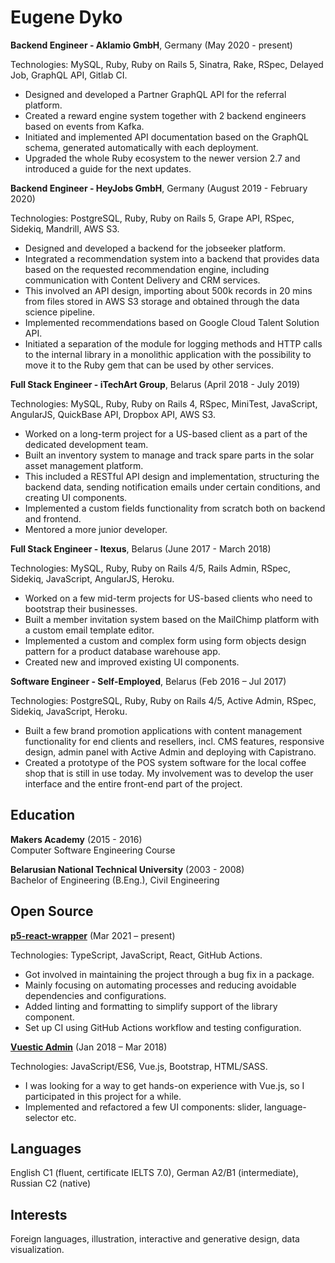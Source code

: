 # Eugene Dyko

**Backend Engineer - Aklamio GmbH**, Germany (May 2020 - present)

Technologies: MySQL, Ruby, Ruby on Rails 5, Sinatra, Rake, RSpec, Delayed Job, GraphQL API, Gitlab CI.

- Designed and developed a Partner GraphQL API for the referral platform.
- Created a reward engine system together with 2 backend engineers based on events from Kafka.
- Initiated and implemented API documentation based on the GraphQL schema, generated automatically with each deployment.
- Upgraded the whole Ruby ecosystem to the newer version 2.7 and introduced a guide for the next updates.

**Backend Engineer - HeyJobs GmbH**, Germany (August 2019 - February 2020)

Technologies: PostgreSQL, Ruby, Ruby on Rails 5, Grape API, RSpec, Sidekiq, Mandrill, AWS S3.

- Designed and developed a backend for the jobseeker platform.
- Integrated a recommendation system into a backend that provides data based on the requested recommendation engine, including communication with Content Delivery and CRM services.
- This involved an API design, importing about 500k records in 20 mins from files stored in AWS S3 storage and obtained through the data science pipeline.
- Implemented recommendations based on Google Cloud Talent Solution API.
- Initiated a separation of the module for logging methods and HTTP calls to the internal library in a monolithic application with the possibility to move it to the Ruby gem that can be used by other services.

**Full Stack Engineer - iTechArt Group**, Belarus (April 2018 - July 2019)

Technologies: MySQL, Ruby, Ruby on Rails 4, RSpec, MiniTest, JavaScript, AngularJS, QuickBase API, Dropbox API, AWS S3.

- Worked on a long-term project for a US-based client as a part of the dedicated development team.
- Built an inventory system to manage and track spare parts in the solar asset management platform.
- This included a RESTful API design and implementation, structuring the backend data, sending notification emails under certain conditions, and creating UI components.
- Implemented a custom fields functionality from scratch both on backend and frontend.
- Mentored a more junior developer.

**Full Stack Engineer - Itexus**, Belarus (June 2017 - March 2018)

Technologies: MySQL, Ruby, Ruby on Rails 4/5, Rails Admin, RSpec, Sidekiq, JavaScript, AngularJS, Heroku.

- Worked on a few mid-term projects for US-based clients who need to bootstrap their businesses.
- Built a member invitation system based on the MailChimp platform with a custom email template editor.
- Implemented a custom and complex form using form objects design pattern for a product database warehouse app.
- Created new and improved existing UI components.


**Software Engineer - Self-Employed**, Belarus (Feb 2016 – Jul 2017)

Technologies: PostgreSQL, Ruby, Ruby on Rails 4/5, Active Admin, RSpec, Sidekiq, JavaScript, Heroku.

- Built a few brand promotion applications with content management functionality for end clients and resellers, incl. CMS features, responsive design, admin panel with Active Admin and deploying with Capistrano.
- Created a prototype of the POS system software for the local coffee shop that is still in use today. My involvement was to develop the user interface and the entire front-end part of the project.

## Education

**Makers Academy** (2015 - 2016)<br>
Computer Software Engineering Course

**Belarusian National Technical University** (2003 - 2008)<br>
Bachelor of Engineering (B.Eng.), Civil Engineering

## Open Source

[**p5-react-wrapper**](https://github.com/jamesrweb/react-p5-wrapper) (Mar 2021 – present)

Technologies: TypeScript, JavaScript, React, GitHub Actions.

- Got involved in maintaining the project through a bug fix in a package.
- Mainly focusing on automating processes and reducing avoidable dependencies and configurations.
- Added linting and formatting to simplify support of the library component.
- Set up CI using GitHub Actions workflow and testing configuration.

[**Vuestic Admin**](https://github.com/epicmaxco/vuestic-admin) (Jan 2018 – Mar 2018)

Technologies: JavaScript/ES6, Vue.js, Bootstrap, HTML/SASS.

- I was looking for a way to get hands-on experience with Vue.js, so I participated in this project for a while.
- Implemented and refactored a few UI components: slider, language-selector etc.

## Languages

English C1 (fluent, certificate IELTS 7.0), German A2/B1 (intermediate), Russian C2 (native)

## Interests

Foreign languages, illustration, interactive and generative design, data visualization.
